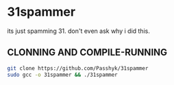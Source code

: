 # 31spammer
its just spamming 31. don't even ask why i did this.

## CLONNING AND COMPILE-RUNNING

```sh
git clone https://github.com/Passhyk/31spammer
sudo gcc -o 31spammer && ./31spammer

```
